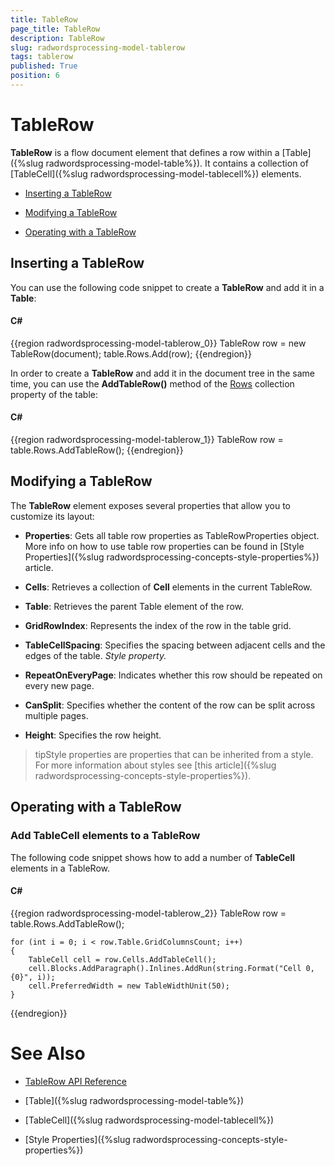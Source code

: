 ```yaml
---
title: TableRow
page_title: TableRow
description: TableRow
slug: radwordsprocessing-model-tablerow
tags: tablerow
published: True
position: 6
---
```


# TableRow



__TableRow__ is a flow document element that defines a row within a [Table]({%slug radwordsprocessing-model-table%}). It contains a collection of [TableCell]({%slug radwordsprocessing-model-tablecell%}) elements.
      

* [Inserting a TableRow](#inserting-a-tablerow)

* [Modifying a TableRow](#modifying-a-tablerow)

* [Operating with a TableRow](#operating-with-a-tablerow)

## Inserting a TableRow

You can use the following code snippet to create a __TableRow__ and add it in a __Table__:
        

#### __C#__

{{region radwordsprocessing-model-tablerow_0}}
    TableRow row = new TableRow(document);
    table.Rows.Add(row);
{{endregion}}



In order to create a __TableRow__ and add it in the document tree in the same time, you can use the __AddTableRow()__ method of the [Rows](http://www.telerik.com/help/wpf/p_telerik_windows_documents_flow_model_table_rows.html) collection property of the table:
        

#### __C#__

{{region radwordsprocessing-model-tablerow_1}}
    TableRow row = table.Rows.AddTableRow();
{{endregion}}



## Modifying a TableRow

The __TableRow__ element exposes several properties that allow you to customize its layout:
        

* __Properties__: Gets all table row properties as TableRowProperties object. More info on how to use table row properties can be found in [Style Properties]({%slug radwordsprocessing-concepts-style-properties%}) article.
            

* __Cells__: Retrieves a collection of __Cell__ elements in the current TableRow.
            

* __Table__: Retrieves the parent Table element of the row.
            

* __GridRowIndex__: Represents the index of the row in the table grid.
            

* __TableCellSpacing__: Specifies the spacing between adjacent cells and the edges of the table. *Style property.*

* __RepeatOnEveryPage__: Indicates whether this row should be repeated on every new page.
            

* __CanSplit__: Specifies whether the content of the row can be split across multiple pages.
            

* __Height__: Specifies the row height.
            

>tipStyle properties are properties that can be inherited from a style. For more information about styles see [this article]({%slug radwordsprocessing-concepts-style-properties%}).
          

## Operating with a TableRow

### Add TableCell elements to a TableRow

The following code snippet shows how to add a number of __TableCell__ elements in a TableRow.
            

#### __C#__

{{region radwordsprocessing-model-tablerow_2}}
    TableRow row = table.Rows.AddTableRow();

    for (int i = 0; i < row.Table.GridColumnsCount; i++)
    {
        TableCell cell = row.Cells.AddTableCell();
        cell.Blocks.AddParagraph().Inlines.AddRun(string.Format("Cell 0, {0}", i));
        cell.PreferredWidth = new TableWidthUnit(50);
    }
{{endregion}}



# See Also

 * [TableRow API Reference](http://www.telerik.com/help/wpf/allmembers_t_telerik_windows_documents_flow_model_tablerow.html)

 * [Table]({%slug radwordsprocessing-model-table%})

 * [TableCell]({%slug radwordsprocessing-model-tablecell%})

 * [Style Properties]({%slug radwordsprocessing-concepts-style-properties%})
